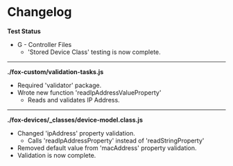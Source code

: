 # Changelog

**Test Status**
* G - Controller Files
	* 'Stored Device Class' testing is now complete.

---

**./fox-custom/validation-tasks.js**
* Required 'validator' package.
* Wrote new function 'readIpAddressValueProperty'
	* Reads and validates IP Address.

---

**./fox-devices/_classes/device-model.class.js**
* Changed 'ipAddress' property validation.
	* Calls 'readIpAddressProperty' instead of 'readStringProperty'
* Removed default value from 'macAddress' property validation.
* Validation is now complete.
